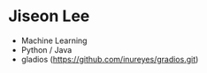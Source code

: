 Jiseon Lee
===========

* Machine Learning
* Python / Java
* gladios (https://github.com/inureyes/gradios.git)
